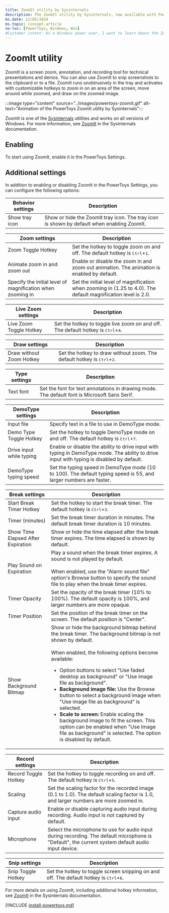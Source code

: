 ```yaml
---
title: ZoomIt utility by Sysinternals
description: The ZoomIt utility by Sysinternals, now available with PowerToys, is a screen zoom, annotation, and recording tool for technical presentations and demos.
ms.date: 12/05/2024
ms.topic: concept-article
no-loc: [PowerToys, Windows, Win]
#Customer intent: As a Windows power user, I want to learn about the ZoomIt utility by Sysinternals, which is now available with PowerToys.
---
```


# ZoomIt utility

ZoomIt is a screen zoom, annotation, and recording tool for technical presentations and demos. You can also use ZoomIt to snip screenshots to the clipboard or to a file. ZoomIt runs unobtrusively in the tray and activates with customizable hotkeys to zoom in on an area of the screen, move around while zoomed, and draw on the zoomed image.

:::image type="content" source="../images/powertoys-zoomit.gif" alt-text="Animation of the PowerToys ZoomIt utility by Sysinternals":::

ZoomIt is one of the [Sysinternals](/sysinternals/) utilities and works on all versions of Windows. For more information, see [ZoomIt](/sysinternals/downloads/zoomit) in the Sysinternals documentation.

## Enabling

To start using ZoomIt, enable it in the PowerToys Settings.

## Additional settings

In addition to enabling or disabling ZoomIt in the PowerToys Settings, you can configure the following options:

| Behavior settings | Description |
|-------------------|-------------|
| Show tray icon | Show or hide the ZoomIt tray icon. The tray icon is shown by default when enabling ZoomIt. |

| Zoom settings | Description |
|---------------|-------------|
| Zoom Toggle Hotkey | Set the hotkey to toggle zoom on and off. The default hotkey is <kbd>Ctrl</kbd>+<kbd>1</kbd>. |
| Animate zoom in and zoom out | Enable or disable the zoom in and zoom out animation. The animation is enabled by default. |
| Specify the initial level of magnification when zooming in | Set the initial level of magnification when zooming in (1.25 to 4.0). The default magnification level is 2.0. |

| Live Zoom settings | Description |
|--------------------|-------------|
| Live Zoom Toggle Hotkey | Set the hotkey to toggle live zoom on and off. The default hotkey is <kbd>Ctrl</kbd>+<kbd>4</kbd>. |

| Draw settings | Description |
|---------------|-------------|
| Draw without Zoom Hotkey | Set the hotkey to draw without zoom. The default hotkey is <kbd>Ctrl</kbd>+<kbd>2</kbd>. |

| Type settings | Description |
|---------------|-------------|
| Text font | Set the font for text annotations in drawing mode. The default font is Microsoft Sans Serif. |

| DemoType settings | Description |
|------------------|-------------|
| Input file | Specify text in a file to use in DemoType mode. |
| Demo Type Toggle Hotkey | Set the hotkey to toggle DemoType mode on and off. The default hotkey is <kbd>Ctrl</kbd>+<kbd>7</kbd>. |
| Drive input while typing | Enable or disable the ability to drive input with typing in DemoType mode. The ability to drive input with typing is disabled by default. |
| DemoType typing speed | Set the typing speed in DemoType mode (10 to 100). The default typing speed is 55, and larger numbers are faster. |

| Break settings | Description |
|----------------|-------------|
| Start Break Timer Hotkey | Set the hotkey to start the break timer. The default hotkey is <kbd>Ctrl</kbd>+<kbd>3</kbd>. |
| Timer (minutes) | Set the break timer duration in minutes. The default break timer duration is 10 minutes. |
| Show Time Elapsed After Expiration | Show or hide the time elapsed after the break timer expires. The time elapsed is shown by default. |
| Play Sound on Expiration | Play a sound when the break timer expires. A sound is not played by default.<br/><br/>When enabled, use the "Alarm sound file" option's Browse button to specify the sound file to play when the break timer expires. |
| Timer Opacity | Set the opacity of the break timer (10% to 100%). The default opacity is 100%, and larger numbers are more opaque. |
| Timer Position | Set the position of the break timer on the screen. The default position is "Center". |
| Show Background Bitmap | Show or hide the background bitmap behind the break timer. The background bitmap is not shown by default.<br/><br/>When enabled, the following options become available:<br/><ul><li>Option buttons to select "Use faded desktop as background" or "Use image file as background".</li><li><strong>Background image file:</strong> Use the Browse button to select a background image when "Use image file as background" is selected.</li><li><strong>Scale to screen:</strong> Enable scaling the background image to fit the screen. This option can be enabled when "Use Image file as background" is selected. The option is disabled by default.</li></ul> |

| Record settings | Description |
|-----------------|-------------|
| Record Toggle Hotkey | Set the hotkey to toggle recording on and off. The default hotkey is <kbd>Ctrl</kbd>+<kbd>5</kbd>. |
| Scaling | Set the scaling factor for the recorded image (0.1 to 1.0). The default scaling factor is 1.0, and larger numbers are more zoomed in. |
| Capture audio input | Enable or disable capturing audio input during recording. Audio input is not captured by default. |
| Microphone | Select the microphone to use for audio input during recording. The default microphone is "Default", the current system default audio input device. |

| Snip settings | Description |
|---------------|-------------|
| Snip Toggle Hotkey | Set the hotkey to toggle screen snipping on and off. The default hotkey is <kbd>Ctrl</kbd>+<kbd>6</kbd>. |

For more details on using ZoomIt, including additional hotkey information, see [ZoomIt](/sysinternals/downloads/zoomit) in the Sysinternals documentation.

[!INCLUDE [install-powertoys.md](../includes/install-powertoys.md)]
